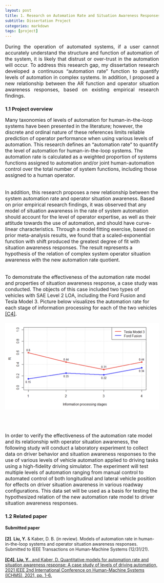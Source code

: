 ```yaml
---
layout: post
title: 1. Research on Automation Rate and Situation Awareness Responses 
subtitle: Dissertation Project
categories: markdown
tags: [project]
---
```

<font size=3>
<p style="text-align:justify; text-justify:inter-ideograph;">
During the operation of automated systems, if a user cannot accurately understand the structure and function of automation of the system, it is likely that distrust or over-trust in the automation will occur. To address this research gap, my dissertation research developed a continuous “automation rate” function to quantify levels of automation in complex  systems. In addition, I proposed a new relationship between the AR function and operator situation awareness responses, based on existing empirical research findings.
</p>
</font>

### 1.1 Project overview

<font size=3>
<p style="text-align:justify; text-justify:inter-ideograph;">

Many taxonomies of levels of automation for human-in-the-loop systems have been presented in the literature; however, the discrete and ordinal nature of these references limits reliable prediction of operator performance when using various levels of automation. This research defines an “automation rate” to quantify the level of automation for human-in-the-loop systems. The automation rate is calculated as a weighted proportion of systems functions assigned to automation and/or joint human-automation control over the total number of system functions, including those assigned to a human operator. <br/><br/>

In addition, this research proposes a new relationship between the system automation rate and operator situation awareness. Based on prior empirical research findings, it was observed that any model of situation awareness in the rate of system automation should account for the level of operator expertise, as well as their attitude towards the use of automation, and should have curve-linear characteristics. Through a model fitting exercise, based on prior meta-analysis results, we found that a scaled-exponential function with shift produced the greatest degree of fit with situation awareness responses. The result represents a hypothesis of the relation of complex system operator situation awareness with the new automation rate quotient. <br/><br/>

To demonstrate the effectiveness of the automation rate model and properties of situation awareness response, a case study was conducted. The objects of this case included two types of vehicles with SAE Level 2 LOA, including the Ford Fusion and Tesla Model 3. Picture below visualizes the automation rate for each stage of information processing for each of the two vehicles <a href="https://ieeexplore.ieee.org/document/9582630" target="_blank">[C4]</a>.<br/><br/>
<img src="/assets/images/banners/Dissertation.png"/>

<br/><br/>

In order to verify the effectiveness of the automation rate model and its relationship with operator situation awareness, the following study will conduct a laboratory experiment to collect data on driver behavior and situation awareness responses to the use of various levels of vehicle automation applied to driving tasks using a high-fidelity driving simulator. The experiment will test multiple levels of automation ranging from manual control to automated control of both longitudinal and lateral vehicle position for effects on driver situation awareness in various roadway configurations. This data set will be used as a basis for testing the hypothesized relation of the new automation rate model to driver situation awareness responses.
</p>
</font>


### 1.2 Related paper

#### Submitted paper 

<b>[2]</b>. <b>Liu, Y.</b> & Kaber, D. B. (in review). Models of automation rate in human-in-the-loop systems and operator situation awareness responses. Submitted to IEEE Transactions on Human-Machine Systems (12/31/21).<br/><br/>
<a href="https://ieeexplore.ieee.org/document/9582630" target="_blank"><b>[C4]</b>. <b>Liu, Y.</b>. and Kaber, D. Quantitative models for automation rate and situation awareness response: A case study of levels of driving automation, 2021 IEEE 2nd International Conference on Human-Machine Systems (ICHMS), 2021, pp. 1-6.</a>


<!-- ### 1.3 Demo video -->
<!-- ![](https://youtu.be/6xAK8W69i-g) -->
